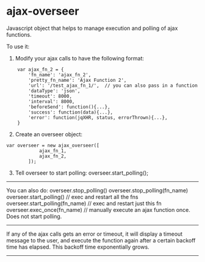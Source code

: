 ajax-overseer
=============

Javascript object that helps to manage execution and polling of ajax functions.

To use it:
1) Modify your ajax calls to have the following format:
```
    var ajax_fn_2 = {
        'fn_name': 'ajax_fn_2',
        'pretty_fn_name': 'Ajax Function 2',
        'url': '/test_ajax_fn_1/',  // you can also pass in a function
        'dataType': 'json',
        'timeout': 8000,
        'interval': 8000,
        'beforeSend': function(){...},
        'success': function(data){...},
        'error': function(jqXHR, status, errorThrown){...},
    }
```

2) Create an overseer object:
```
var overseer = new ajax_overseer([
            ajax_fn_1,
            ajax_fn_2,
        ]);
```

3) Tell overseer to start polling:
overseer.start_polling();

------------------

You can also do:
overseer.stop_polling()
overseer.stop_polling(fn_name)
overseer.start_polling()   // exec and restart all the fns
overseer.start_polling(fn_name)   // exec and restart just this fn
overseer.exec_once(fn_name)     // manually execute an ajax function once. Does not start polling.


-----------------

If any of the ajax calls gets an error or timeout, it will display a timeout message to the user, and execute the function again after a certain backoff time has elapsed. This backoff time exponentially grows.

------------------
